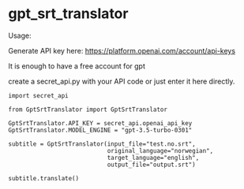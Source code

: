 # gpt_srt_translator

Usage:

Generate API key here: https://platform.openai.com/account/api-keys

It is enough to have a free account for gpt

create a secret_api.py with your API code or just enter it here directly.

```
import secret_api

from GptSrtTranslator import GptSrtTranslator

GptSrtTranslator.API_KEY = secret_api.openai_api_key
GptSrtTranslator.MODEL_ENGINE = "gpt-3.5-turbo-0301"

subtitle = GptSrtTranslator(input_file="test.no.srt",
                            original_language="norwegian",
                            target_language="english",
                            output_file="output.srt")

subtitle.translate()
```
